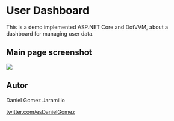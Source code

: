 # User Dashboard

This is a demo implemented ASP.NET Core and DotVVM, about a dashboard for managing user data.

## Main page screenshot 

![](https://res.cloudinary.com/practicaldev/image/fetch/s--rOvW83vD--/c_limit%2Cf_auto%2Cfl_progressive%2Cq_auto%2Cw_880/https://dev-to-uploads.s3.amazonaws.com/i/medhw019u8t69k7ug5ft.png)

## Autor

Daniel Gomez Jaramillo

[twitter.com/esDanielGomez](https://twitter.com/esDanielGomez)
